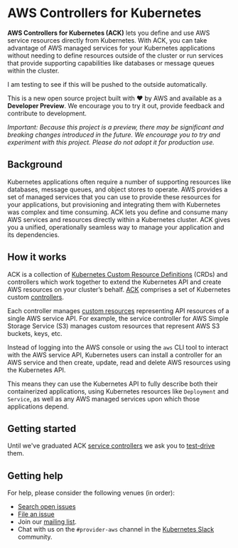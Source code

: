 # AWS Controllers for Kubernetes

**AWS Controllers for Kubernetes (ACK)** lets you define and use AWS service resources directly from Kubernetes. With ACK, you can take advantage of AWS managed services for your Kubernetes applications without needing to define resources outside of the cluster or run services that provide supporting capabilities like databases or message queues within the cluster.

I am testing to see if this will be pushed to the outside automatically. 

This is a new open source project built with ❤️ by AWS and available as a **Developer Preview**. We encourage you to try it out, provide feedback and contribute to development.

*Important: Because this project is a preview, there may be significant and breaking changes introduced in the future. We encourage you to try and experiment with this project. Please do not adopt it for production use.*

## Background
Kubernetes applications often require a number of supporting resources like databases, message queues, and object stores to operate. AWS provides a set of managed services that you can use to provide these resources for your applications, but provisioning and integrating them with Kubernetes was complex and time consuming. ACK lets you define and consume many AWS services and resources directly within a Kubernetes cluster. ACK gives you a unified, operationally seamless way to manage your application and its dependencies.

## How it works
ACK is a collection of [Kubernetes Custom Resource Definitions](https://kubernetes.io/docs/concepts/extend-kubernetes/api-extension/custom-resources/) (CRDs) and controllers which work together to extend the Kubernetes API and create AWS resources on your cluster’s behalf.
[ACK](https://github.com/aws/aws-controllers-k8s/) comprises a set of Kubernetes custom [controllers](https://kubernetes.io/docs/reference/glossary/?fundamental=true#term-controller).

Each controller manages [custom resources](https://kubernetes.io/docs/concepts/extend-kubernetes/api-extension/custom-resources/) representing API resources of a single AWS service API. For example, the service controller for AWS Simple Storage Service (S3) manages custom resources
that represent AWS S3 buckets, keys, etc.

Instead of logging into the AWS console or using the `aws` CLI tool to interact with the AWS service API, Kubernetes users can install a controller for an AWS service and then create, update, read and delete AWS resources using the Kubernetes API.

This means they can use the Kubernetes API to fully describe both their
containerized applications, using Kubernetes resources like `Deployment` and `Service`, as well as any AWS managed services upon which those applications depend.

## Getting started

Until we've graduated ACK [service controllers](https://aws.github.io/aws-controllers-k8s/services/) we ask you to [test-drive](https://aws.github.io/aws-controllers-k8s/dev-docs/testing/) them.


## Getting help

For help, please consider the following venues (in order):

* [Search open issues](https://github.com/aws/aws-controllers-k8s/issues)
* [File an issue](https://github.com/aws/aws-controllers-k8s/issues/new/choose)
* Join our [mailing list](https://groups.google.com/forum/#!forum/aws-service-operator-user/).
* Chat with us on the `#provider-aws` channel in the [Kubernetes Slack](https://kubernetes.slack.com/) community.
